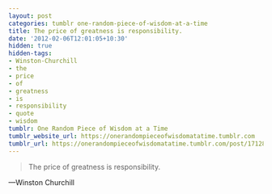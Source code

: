 ```yaml
---
layout: post
categories: tumblr one-random-piece-of-wisdom-at-a-time
title: The price of greatness is responsibility.
date: '2012-02-06T12:01:05+10:30'
hidden: true
hidden-tags:
- Winston-Churchill
- the
- price
- of
- greatness
- is
- responsibility
- quote
- wisdom
tumblr: One Random Piece of Wisdom at a Time
tumblr_website_url: https://onerandompieceofwisdomatatime.tumblr.com
tumblr_url: https://onerandompieceofwisdomatatime.tumblr.com/post/17128745878/the-price-of-greatness-is-responsibility
---
```

> The price of greatness is responsibility.

—Winston Churchill
